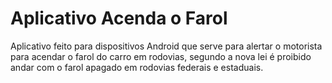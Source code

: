 # Aplicativo Acenda o Farol
Aplicativo feito para dispositivos Android que serve para alertar o motorista para acendar o farol do carro em rodovias, segundo a nova lei é proibido andar com o farol apagado em rodovias federais e estaduais.
